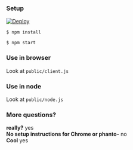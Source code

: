 ### Setup

[![Deploy](https://www.herokucdn.com/deploy/button.svg)](https://heroku.com/deploy)


```
$ npm install
```

```
$ npm start
```

### Use in browser

Look at `public/client.js`

### Use in node

Look at `public/node.js`

### More questions?

**really?** yes  
**No setup instructions for Chrome or phanto-** no  
**Cool** yes
